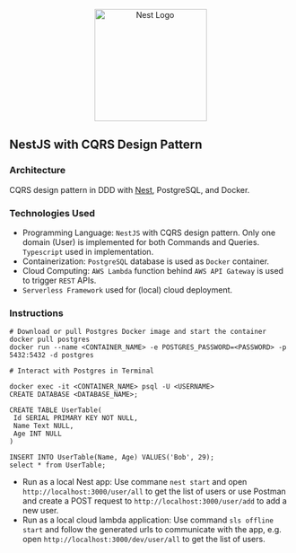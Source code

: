 <p align="center">
  <a href="http://nestjs.com/" target="blank"><img src="https://nestjs.com/img/logo-small.svg" width="200" alt="Nest Logo" /></a>
</p>

[circleci-image]: https://img.shields.io/circleci/build/github/nestjs/nest/master?token=abc123def456
[circleci-url]: https://circleci.com/gh/nestjs/nest


## NestJS with CQRS Design Pattern

### Architecture

CQRS design pattern in DDD with [Nest](https://github.com/nestjs/nest), PostgreSQL, and Docker.

### Technologies Used

- Programming Language: `NestJS` with CQRS design pattern. Only one domain (User) is implemented for both Commands and Queries. `Typescript` used in implementation.
- Containerization: `PostgreSQL` database is used as `Docker` container.
- Cloud Computing: `AWS Lambda` function behind `AWS API Gateway` is used to trigger `REST` APIs.
-  `Serverless Framework` used for (local) cloud deployment.

### Instructions

```
# Download or pull Postgres Docker image and start the container
docker pull postgres
docker run --name <CONTAINER_NAME> -e POSTGRES_PASSWORD=<PASSWORD> -p 5432:5432 -d postgres
```


```
# Interact with Postgres in Terminal

docker exec -it <CONTAINER_NAME> psql -U <USERNAME>
CREATE DATABASE <DATABASE_NAME>;

CREATE TABLE UserTable(
 Id SERIAL PRIMARY KEY NOT NULL,
 Name Text NULL,
 Age INT NULL
)

INSERT INTO UserTable(Name, Age) VALUES('Bob', 29);
select * from UserTable;
```

- Run as a local Nest app: Use commane `nest start` and open `http://localhost:3000/user/all` to get the list of users or use Postman and create a POST request to `http://localhost:3000/user/add` to add a new user.
- Run as a local cloud lambda application: Use command `sls offline start` and follow the generated urls to communicate with the app, e.g. open `http://localhost:3000/dev/user/all` to get the list of users. 
